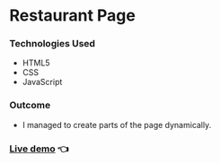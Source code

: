 # Restaurant Page

### Technologies Used

- HTML5
- CSS
- JavaScript

### Outcome
- I managed to create parts of the page dynamically.

### <a href="https://markewycz.github.io/restaurant-page/">Live demo</a> 👈
